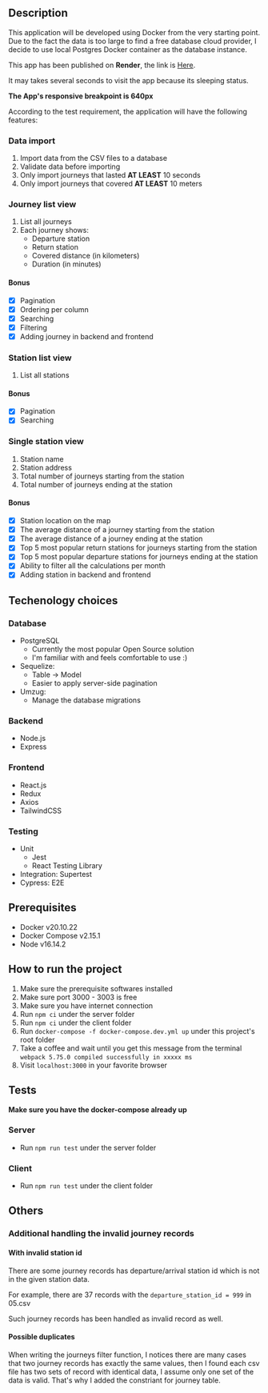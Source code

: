 ## Description

This application will be developed using Docker from the very starting point. Due to the fact the data is too large to find a free database cloud provider, I decide to use local Postgres Docker container as the database instance.

This app has been published on **Render**, the link is [Here](https://xuefeng-solita.onrender.com/).

It may takes several seconds to visit the app because its sleeping status.

**The App's responsive breakpoint is 640px**

According to the test requirement, the application will have the following features:

### Data import

1. Import data from the CSV files to a database
2. Validate data before importing
3. Only import journeys that lasted **AT LEAST** 10 seconds
4. Only import journeys that covered **AT LEAST** 10 meters

### Journey list view

1. List all journeys
2. Each journey shows:
   - Departure station
   - Return station
   - Covered distance (in kilometers)
   - Duration (in minutes)

#### Bonus

- [x] Pagination
- [x] Ordering per column
- [x] Searching
- [x] Filtering
- [x] Adding journey in backend and frontend

### Station list view

1. List all stations

#### Bonus

- [x] Pagination
- [x] Searching

### Single station view

1. Station name
2. Station address
3. Total number of journeys starting from the station
4. Total number of journeys ending at the station

#### Bonus

- [x] Station location on the map
- [x] The average distance of a journey starting from the station
- [x] The average distance of a journey ending at the station
- [x] Top 5 most popular return stations for journeys starting from the station
- [x] Top 5 most popular departure stations for journeys ending at the station
- [x] Ability to filter all the calculations per month
- [x] Adding station in backend and frontend

## Techenology choices

### Database

- PostgreSQL
  - Currently the most popular Open Source solution
  - I'm familiar with and feels comfortable to use :)
- Sequelize:
  - Table -> Model
  - Easier to apply server-side pagination
- Umzug:
  - Manage the database migrations

### Backend

- Node.js
- Express

### Frontend

- React.js
- Redux
- Axios
- TailwindCSS

### Testing

- Unit
  - Jest
  - React Testing Library
- Integration: Supertest
- Cypress: E2E

## Prerequisites

- Docker v20.10.22
- Docker Compose v2.15.1
- Node v16.14.2

## How to run the project

1. Make sure the prerequisite softwares installed
2. Make sure port 3000 - 3003 is free
3. Make sure you have internet connection
4. Run `npm ci` under the server folder
5. Run `npm ci` under the client folder
6. Run `docker-compose -f docker-compose.dev.yml up` under this project's root folder
7. Take a coffee and wait until you get this message from the terminal `webpack 5.75.0 compiled successfully in xxxxx ms`
8. Visit `localhost:3000` in your favorite browser

## Tests

**Make sure you have the docker-compose already up**

### Server

- Run `npm run test` under the server folder

### Client

- Run `npm run test` under the client folder

## Others

### Additional handling the invalid journey records

#### With invalid station id

There are some journey records has departure/arrival station id which is not in the given station data.

For example, there are 37 records with the `departure_station_id = 999` in 05.csv

Such journey records has been handled as invalid record as well.

#### Possible duplicates

When writing the journeys filter function, I notices there are many cases that two journey records has exactly the same values, then I found each csv file has two sets of record with identical data, I assume only one set of the data is valid. That's why I added the constriant for journey table.
